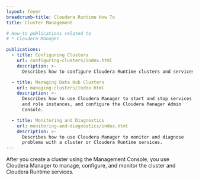 ```yaml
---
layout: foyer
breadcrumb-title: Cloudera Runtime How To
title: Cluster Management

# How-to publications related to
# * Cloudera Manager

publications:
  - title: Configuring Clusters
    url: configuring-clusters/index.html
    description: >-
      Describes how to configure Cloudera Runtime clusters and services.

  - title: Managing Data Hub Clusters
    url: managing-clusters/index.html
    description: >-
      Describes how to use Cloudera Manager to start and stop services
      and role instances, and configure the Cloudera Manager Admin
      Console.

  - title: Monitoring and Diagnostics
    url: monitoring-and-diagnostics/index.html
    description: >-
      Describes how to use Cloudera Manager to monitor and diagnose
      problems with a cluster or Cloudera Runtime services.
---
```

After you create a cluster using the Management Console, you use
Cloudera Manager to manage, configure, and monitor the cluster and
Cloudera Runtime services.
